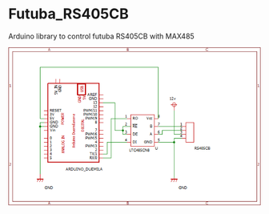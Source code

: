 # Futuba_RS405CB
Arduino library to control futuba RS405CB with MAX485

![circuit](https://github.com/lastVIZSLA/Futuba_RS405CB/blob/main/circuit.png)

